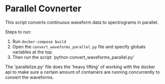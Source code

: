 # Parallel Covnerter

This script converts continuous waveform data to spectrograms in parallel.

Steps to run:

1. Run `docker-compose build`
2. Open the `convert_waveforms_parallel.py` file and specify globals variables at the top. 
3. Then run the script `python convert_waveforms_parallel.py'

The 'parallelize.py' file does the 'heavy lifting' of working with the docker api to make sure a certain amount of containers are running concurrently to convert the waveforms.  

